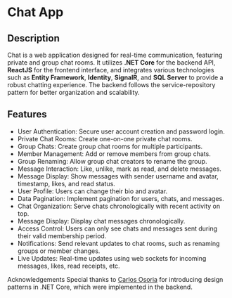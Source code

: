 # Chat App


## Description

Chat is a web application designed for real-time communication, featuring private and group chat rooms. It utilizes **.NET Core** for the backend API, **ReactJS** for the frontend interface, and integrates various technologies such as **Entity Framework**, **Identity**, **SignalR**, and **SQL Server** to provide a robust chatting experience. The backend follows the service-repository pattern for better organization and scalability.

## Features

- User Authentication: Secure user account creation and password login.
- Private Chat Rooms: Create one-on-one private chat rooms.
- Group Chats: Create group chat rooms for multiple participants.
- Member Management: Add or remove members from group chats.
- Group Renaming: Allow group chat creators to rename the group.
- Message Interaction: Like, unlike, mark as read, and delete messages.
- Message Display: Show messages with sender username and avatar, timestamp, likes, and read status.
- User Profile: Users can change their bio and avatar.
- Data Pagination: Implement pagination for users, chats, and messages.
- Chat Organization: Serve chats chronologically with recent activity on top.
- Message Display: Display chat messages chronologically.
- Access Control: Users can only see chats and messages sent during their valid membership period.
- Notifications: Send relevant updates to chat rooms, such as renaming groups or member changes.
- Live Updates: Real-time updates using web sockets for incoming messages, likes, read receipts, etc.


Acknowledgements
Special thanks to [Carlos Osoria](https://github.com/cosoria) for introducing design patterns in .NET Core, which were implemented in the backend.
